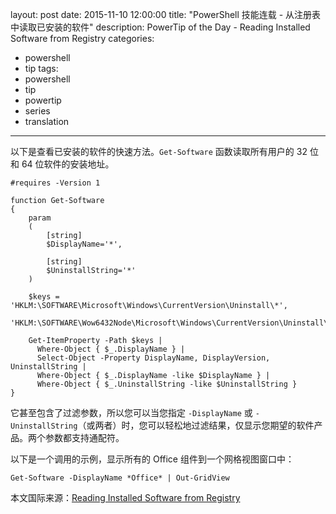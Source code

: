 ﻿layout: post
date: 2015-11-10 12:00:00
title: "PowerShell 技能连载 - 从注册表中读取已安装的软件"
description: PowerTip of the Day - Reading Installed Software from Registry
categories:
- powershell
- tip
tags:
- powershell
- tip
- powertip
- series
- translation
---
以下是查看已安装的软件的快速方法。`Get-Software` 函数读取所有用户的 32 位和 64 位软件的安装地址。

    #requires -Version 1
    
    function Get-Software
    {
        param
        (
            [string]
            $DisplayName='*',
    
            [string]
            $UninstallString='*'
        )
    
        $keys = 'HKLM:\SOFTWARE\Microsoft\Windows\CurrentVersion\Uninstall\*',
                'HKLM:\SOFTWARE\Wow6432Node\Microsoft\Windows\CurrentVersion\Uninstall\*'
        
        Get-ItemProperty -Path $keys |
          Where-Object { $_.DisplayName } |
          Select-Object -Property DisplayName, DisplayVersion, UninstallString |
          Where-Object { $_.DisplayName -like $DisplayName } |
          Where-Object { $_.UninstallString -like $UninstallString }
    }

它甚至包含了过滤参数，所以您可以当您指定 `-DisplayName` 或 `-UninstallString`（或两者）时，您可以轻松地过滤结果，仅显示您期望的软件产品。两个参数都支持通配符。

以下是一个调用的示例，显示所有的 Office 组件到一个网格视图窗口中：

    Get-Software -DisplayName *Office* | Out-GridView

<!--more-->
本文国际来源：[Reading Installed Software from Registry](http://community.idera.com/powershell/powertips/b/tips/posts/reading-installed-software-from-registry)
